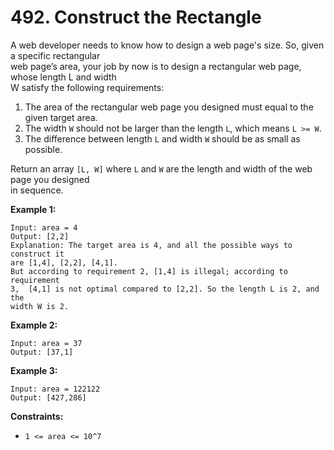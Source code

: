 # 492. Construct the Rectangle

A web developer needs to know how to design a web page's size. So, given a specific rectangular  
web page’s area, your job by now is to design a rectangular web page, whose length L and width  
W satisfy the following requirements:

1. The area of the rectangular web page you designed must equal to the given target area.
2. The width `W` should not be larger than the length `L`, which means `L >= W`.
3. The difference between length `L` and width `W` should be as small as possible.

Return an array `[L, W]` where `L` and `W` are the length and width of the web page you designed  
in sequence.

**Example 1:**

    Input: area = 4
    Output: [2,2]
    Explanation: The target area is 4, and all the possible ways to construct it 
    are [1,4], [2,2], [4,1]. 
    But according to requirement 2, [1,4] is illegal; according to requirement 
    3,  [4,1] is not optimal compared to [2,2]. So the length L is 2, and the 
    width W is 2.

**Example 2:**

    Input: area = 37
    Output: [37,1]

**Example 3:**

    Input: area = 122122
    Output: [427,286]

**Constraints:**

- `1 <= area <= 10^7`
